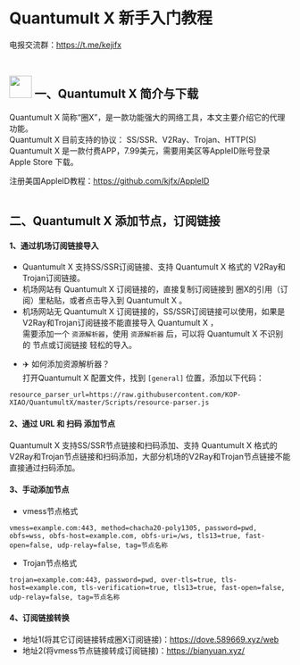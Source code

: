 # Quantumult X 新手入门教程
电报交流群：https://t.me/kejifx <br><br>

## <a href="https://github.com/kjfx/QuantumultX/"><img width="40" src="https://github.com/kjfx/QuantumultX/blob/main/qx.png" /></a>  一、Quantumult X 简介与下载
Quantumult X 简称“圈X”，是一款功能强大的网络工具，本文主要介绍它的代理功能。<br>
Quantumult X 目前支持的协议： SS/SSR、V2Ray、Trojan、HTTP(S)<br>
Quantumult X 是一款付费APP，7.99美元，需要用美区等AppleID账号登录 Apple Store 下载。

注册美国AppleID教程：<a href="https://github.com/kjfx/AppleID" target="_blank">https://github.com/kjfx/AppleID</a><br><br>

## 二、Quantumult X 添加节点，订阅链接
#### 1、通过机场订阅链接导入
- Quantumult X 支持SS/SSR订阅链接、支持 Quantumult X 格式的 V2Ray和Trojan订阅链接。
- 机场网站有 Quantumult X 订阅链接的，直接复制订阅链接到 圈X的引用（订阅）里粘贴，或者点击导入到 Quantumult X 。
- 机场网站无 Quantumult X 订阅链接的，SS/SSR订阅链接可以使用，如果是V2Ray和Trojan订阅链接不能直接导入 Quantumult X ，<br>
需要添加一个 <code>资源解析器</code>，使用 <code>资源解析器</code> 后，可以将 Quantumult X 不识别的 节点或订阅链接 轻松的导入。
<span>
    
- :airplane: 如何添加资源解析器？<br>
打开Quantumult X 配置文件，找到 <code>[general]</code> 位置，添加以下代码：
</span>

    resource_parser_url=https://raw.githubusercontent.com/KOP-XIAO/QuantumultX/master/Scripts/resource-parser.js

#### 2、通过 URL 和 扫码 添加节点
Quantumult X 支持SS/SSR节点链接和扫码添加、支持 Quantumult X 格式的 V2Ray和Trojan节点链接和扫码添加，大部分机场的V2Ray和Trojan节点链接不能直接通过扫码添加。

#### 3、手动添加节点
<span>
    
- vmess节点格式
</span>

    vmess=example.com:443, method=chacha20-poly1305, password=pwd, obfs=wss, obfs-host=example.com, obfs-uri=/ws, tls13=true, fast-open=false, udp-relay=false, tag=节点名称

<span>
    
- Trojan节点格式
</span>

    trojan=example.com:443, password=pwd, over-tls=true, tls-host=example.com, tls-verification=true, tls13=true, fast-open=false, udp-relay=false, tag=节点名称


#### 4、订阅链接转换
- 地址1(将其它订阅链接转成圈X订阅链接)：https://dove.589669.xyz/web
- 地址2(将vmess节点链接转成订阅链接)：https://bianyuan.xyz/
